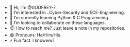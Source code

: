 - 👋 Hi, I’m @GODFREY-7
- 👀 I’m interested in ..Cyber-Security and ECE-Engineering.
- 🌱 I’m currently learning Python & C Programming.
- 💞️ I’m looking to collaborate on these languages.
- 📫 How to reach me? Just leave a note in my repositories.
- 😄 Pronouns: He/Him/His.
- ⚡ Fun fact: I knowww!

<!---
GODFREY-7/GODFREY-7 is a ✨ special ✨ repository because its `README.md` (this file) appears on your GitHub profile.
You can click the Preview link to take a look at your changes.
--->

